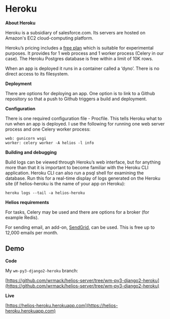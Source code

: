 # Heroku

**About Heroku**

Heroku is a subsidiary of salesforce.com. Its servers are hosted on Amazon's EC2 cloud-computing platform.

Heroku’s pricing includes a [free plan](https://www.heroku.com/pricing ) which is suitable for experimental purposes. It provides for 1 web process and 1 worker process (Celery in our case).  The Heroku Postgres database is free within a limit of 10K rows.

When an app is deployed it runs in a container called a ‘dyno’.  There is no direct access to its filesystem. 

**Deployment**

There are options for deploying an app.  One option is to link to a Github repository so that a push to Github triggers a build and deployment.

**Configuration**

There is one required configuration file - Procfile.  This tells Heroku what to run when an app is deployed.  I use the following for running one web server process and one Celery worker process:

```
web: gunicorn wsgi
worker: celery worker -A helios -l info
```

**Building and debugging**

Build logs can be viewed through Heroku’s web interface, but for anything more than that it is important to become familiar with the Heroku CLI application.  Heroku CLI can also run a psql shell for examining the database. Run this for a real-time display of logs generated on the Heroku site (if helios-heroku is the name of your app on Heroku):

```
heroku logs --tail -a helios-heroku
```

 **Helios requirements**

For tasks, Celery may be used and there are options for a broker (for example Redis).

For sending email, an add-on, [SendGrid](https://elements.heroku.com/addons/sendgrid), can be used. This is free up to 12,000 emails per month. 

## Demo

**Code**

My `wm-py3-django2-heroku` branch:

[https://github.com/wrmack/helios-server/tree/wm-py3-django2-heroku](https://github.com/wrmack/helios-server/tree/wm-py3-django2-heroku)

**Live**

[https://helios-heroku.herokuapp.com](https://helios-heroku.herokuapp.com)